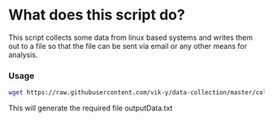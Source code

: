# What does this script do? 

This script collects some data from linux based systems and writes them out to a file so that the file can be sent 
via email or any other means for analysis. 

### Usage
```sh
wget https://raw.githubusercontent.com/vik-y/data-collection/master/collect.py && python collect.py
```
This will generate the required file outputData.txt
